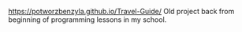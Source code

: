https://potworzbenzyla.github.io/Travel-Guide/
Old project back from beginning of programming lessons in my school.
